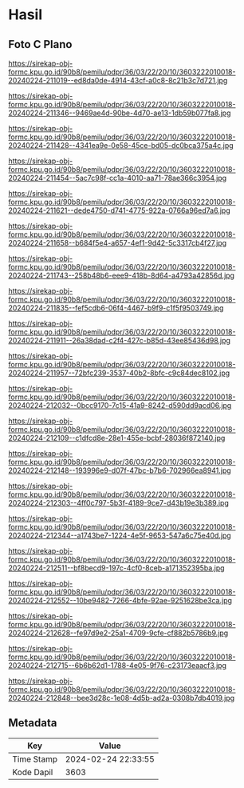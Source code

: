 # Hasil

## Foto C Plano

https://sirekap-obj-formc.kpu.go.id/90b8/pemilu/pdpr/36/03/22/20/10/3603222010018-20240224-211019--ed8da0de-4914-43cf-a0c8-8c21b3c7d721.jpg

https://sirekap-obj-formc.kpu.go.id/90b8/pemilu/pdpr/36/03/22/20/10/3603222010018-20240224-211346--9469ae4d-90be-4d70-ae13-1db59b077fa8.jpg

https://sirekap-obj-formc.kpu.go.id/90b8/pemilu/pdpr/36/03/22/20/10/3603222010018-20240224-211428--4341ea9e-0e58-45ce-bd05-dc0bca375a4c.jpg

https://sirekap-obj-formc.kpu.go.id/90b8/pemilu/pdpr/36/03/22/20/10/3603222010018-20240224-211454--5ac7c98f-cc1a-4010-aa71-78ae366c3954.jpg

https://sirekap-obj-formc.kpu.go.id/90b8/pemilu/pdpr/36/03/22/20/10/3603222010018-20240224-211621--dede4750-d741-4775-922a-0766a96ed7a6.jpg

https://sirekap-obj-formc.kpu.go.id/90b8/pemilu/pdpr/36/03/22/20/10/3603222010018-20240224-211658--b684f5e4-a657-4ef1-9d42-5c3317cb4f27.jpg

https://sirekap-obj-formc.kpu.go.id/90b8/pemilu/pdpr/36/03/22/20/10/3603222010018-20240224-211743--258b48b6-eee9-418b-8d64-a4793a42856d.jpg

https://sirekap-obj-formc.kpu.go.id/90b8/pemilu/pdpr/36/03/22/20/10/3603222010018-20240224-211835--fef5cdb6-06f4-4467-b9f9-c1f5f9503749.jpg

https://sirekap-obj-formc.kpu.go.id/90b8/pemilu/pdpr/36/03/22/20/10/3603222010018-20240224-211911--26a38dad-c2f4-427c-b85d-43ee85436d98.jpg

https://sirekap-obj-formc.kpu.go.id/90b8/pemilu/pdpr/36/03/22/20/10/3603222010018-20240224-211957--72bfc239-3537-40b2-8bfc-c9c84dec8102.jpg

https://sirekap-obj-formc.kpu.go.id/90b8/pemilu/pdpr/36/03/22/20/10/3603222010018-20240224-212032--0bcc9170-7c15-41a9-8242-d590dd9acd06.jpg

https://sirekap-obj-formc.kpu.go.id/90b8/pemilu/pdpr/36/03/22/20/10/3603222010018-20240224-212109--c1dfcd8e-28e1-455e-bcbf-28036f872140.jpg

https://sirekap-obj-formc.kpu.go.id/90b8/pemilu/pdpr/36/03/22/20/10/3603222010018-20240224-212148--193996e9-d07f-47bc-b7b6-702966ea8941.jpg

https://sirekap-obj-formc.kpu.go.id/90b8/pemilu/pdpr/36/03/22/20/10/3603222010018-20240224-212303--4ff0c797-5b3f-4189-9ce7-d43b19e3b389.jpg

https://sirekap-obj-formc.kpu.go.id/90b8/pemilu/pdpr/36/03/22/20/10/3603222010018-20240224-212344--a1743be7-1224-4e5f-9653-547a6c75e40d.jpg

https://sirekap-obj-formc.kpu.go.id/90b8/pemilu/pdpr/36/03/22/20/10/3603222010018-20240224-212511--bf8becd9-197c-4cf0-8ceb-a171352395ba.jpg

https://sirekap-obj-formc.kpu.go.id/90b8/pemilu/pdpr/36/03/22/20/10/3603222010018-20240224-212552--10be9482-7266-4bfe-92ae-9251628be3ca.jpg

https://sirekap-obj-formc.kpu.go.id/90b8/pemilu/pdpr/36/03/22/20/10/3603222010018-20240224-212628--fe97d9e2-25a1-4709-9cfe-cf882b5786b9.jpg

https://sirekap-obj-formc.kpu.go.id/90b8/pemilu/pdpr/36/03/22/20/10/3603222010018-20240224-212715--6b6b62d1-1788-4e05-9f76-c23173eaacf3.jpg

https://sirekap-obj-formc.kpu.go.id/90b8/pemilu/pdpr/36/03/22/20/10/3603222010018-20240224-212848--bee3d28c-1e08-4d5b-ad2a-0308b7db4019.jpg


## Metadata

| Key        | Value               |
| ---------- | ------------------- |
| Time Stamp | 2024-02-24 22:33:55 |
| Kode Dapil | 3603                |



